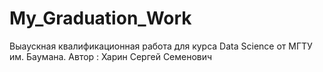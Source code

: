 # My_Graduation_Work
Выаускная квалификационная работа для курса Data Science от МГТУ им. Баумана.
Автор : Харин Сергей Семенович
